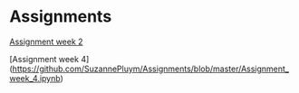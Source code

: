 # Assignments

[Assignment week 2](https://github.com/SuzannePluym/Assignments/blob/master/Assignment_week_2.ipynb)

[Assignment week 4] (https://github.com/SuzannePluym/Assignments/blob/master/Assignment_week_4.ipynb)
